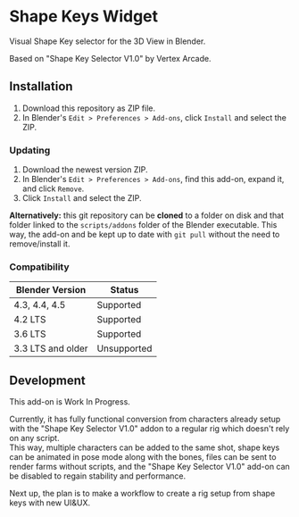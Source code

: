 # Shape Keys Widget

Visual Shape Key selector for the 3D View in Blender.

Based on "Shape Key Selector V1.0" by Vertex Arcade.

## Installation

1. Download this repository as ZIP file.
2. In Blender's `Edit > Preferences > Add-ons`, click `Install` and select the ZIP.

### Updating

1. Download the newest version ZIP.
2. In Blender's `Edit > Preferences > Add-ons`, find this add-on, expand it, and click `Remove`.
3. Click `Install` and select the ZIP.

**Alternatively:** this git repository can be **cloned** to a folder on disk and that folder linked to the `scripts/addons` folder of the Blender executable. This way, the add-on and be kept up to date with `git pull` without the need to remove/install it.

### Compatibility

| Blender Version   | Status      |
|-------------------|-------------|
| 4.3, 4.4, 4.5     | Supported   |
| 4.2 LTS           | Supported   |
| 3.6 LTS           | Supported   |
| 3.3 LTS and older | Unsupported |


## Development

This add-on is Work In Progress.

Currently, it has fully functional conversion from characters already setup with the
"Shape Key Selector V1.0" addon to a regular rig which doesn't rely on any script.  
This way, multiple characters can be added to the same shot, shape keys can be animated
in pose mode along with the bones, files can be sent to render farms without scripts,
and the "Shape Key Selector V1.0" add-on can be disabled to regain stability and performance.

Next up, the plan is to make a workflow to create a rig setup from shape keys with new UI&UX.
